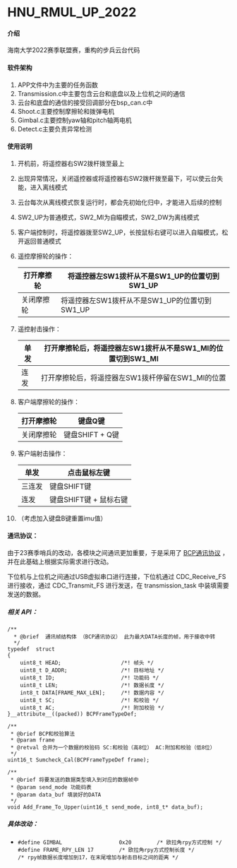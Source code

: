 # HNU_RMUL_UP_2022

#### 介绍
海南大学2022赛季联盟赛，重构的步兵云台代码

#### 软件架构

1. APP文件中为主要的任务函数
2. Transmission.c中主要包含云台和底盘以及上位机之间的通信
3. 云台和底盘的通信的接受回调部分在bsp_can.c中
4. Shoot.c主要控制摩擦轮和拨弹电机
5. Gimbal.c主要控制yaw轴和pitch轴两电机
6. Detect.c主要负责异常检测

#### 使用说明

1. 开机前，将遥控器右SW2拨杆拨至最上

2. 出现异常情况，关闭遥控器或将遥控器右SW2拨杆拨至最下，可以使云台失能，进入离线模式

3. 云台每次从离线模式恢复运行时，都会先初始化归中，才能进入后续的控制

4. SW2_UP为普通模式，SW2_MI为自瞄模式，SW2_DW为离线模式

5. 客户端控制时，将遥控器拨至SW2_UP，长按鼠标右键可以进入自瞄模式，松开返回普通模式

6. 遥控摩擦轮的操作：

   | 打开摩擦轮 | 将遥控器左SW1拨杆从不是SW1_UP的位置切到SW1_UP |
   | ---------- | --------------------------------------------- |
   | 关闭摩擦轮 | 将遥控器左SW1拨杆从不是SW1_UP的位置切到SW1_UP |

7. 遥控射击操作：

   | 单发 | 打开摩擦轮后，将遥控器左SW1拨杆从不是SW1_MI的位置切到SW1_MI |
   | ---- | ----------------------------------------------------------- |
   | 连发 | 打开摩擦轮后，将遥控器左SW1拨杆停留在SW1_MI的位置           |

8. 客户端摩擦轮的操作：

   | 打开摩擦轮 | 键盘Q键         |
   | ---------- | --------------- |
   | 关闭摩擦轮 | 键盘SHIFT + Q键 |

9. 客户端射击操作：

   | 单发   | 点击鼠标左键            |
   | ------ | ----------------------- |
   | 三连发 | 键盘SHIFT键             |
   | 连发   | 键盘SHIFT键 +  鼠标右键 |

10. （考虑加入键盘B键重置imu值）





#### 通讯协议：

由于23赛季哨兵的改动，各模块之间通讯更加重要，于是采用了 [BCP通讯协议](https://birdiebot.github.io/bubble_documentation/guide/%E6%9C%A8%E9%B8%A2%E9%80%9A%E8%AE%AF%E5%8D%8F%E8%AE%AE.html) ，并在此基础上根据实际需求进行改动。

下位机与上位机之间通过USB虚拟串口进行连接，下位机通过 CDC_Receive_FS 进行接收，通过 CDC_Transmit_FS 进行发送，在 transmission_task 中装填需要发送的数据。

##### 相关 API：

```
/**
  * @brief  通讯帧结构体 （BCP通讯协议） 此为最大DATA长度的帧，用于接收中转
  */
typedef  struct
{
    uint8_t HEAD;  				    /*! 帧头 */
    uint8_t D_ADDR;                 /*! 目标地址 */
    uint8_t ID;                     /*! 功能码 */
    uint8_t LEN;                    /*! 数据长度 */
    int8_t DATA[FRAME_MAX_LEN];     /*! 数据内容 */
    uint8_t SC;                     /*! 和校验 */
    uint8_t AC;                     /*! 附加校验 */
}__attribute__((packed)) BCPFrameTypeDef;

/**
 * @brief BCP和校验算法
 * @param frame
 * @retval 合并为一个数据的校验码 SC:和校验（高8位） AC:附加和校验（低8位）
 */
uint16_t Sumcheck_Cal(BCPFrameTypeDef frame);

/**
 * @brief 将要发送的数据类型填入到对应的数据帧中
 * @param send_mode 功能码表
 * @param data_buf 填装好的DATA
 */
void Add_Frame_To_Upper(uint16_t send_mode, int8_t* data_buf);
```

##### 具体改动：

- ```
  #define GIMBAL                  0x20        /* 欧拉角rpy方式控制 */
  #define FRAME_RPY_LEN 17        /* 欧拉角rpy方式控制长度 */
  /* rpy帧数据长度增加到17，在末尾增加与射击目标之间的距离 */
  ```